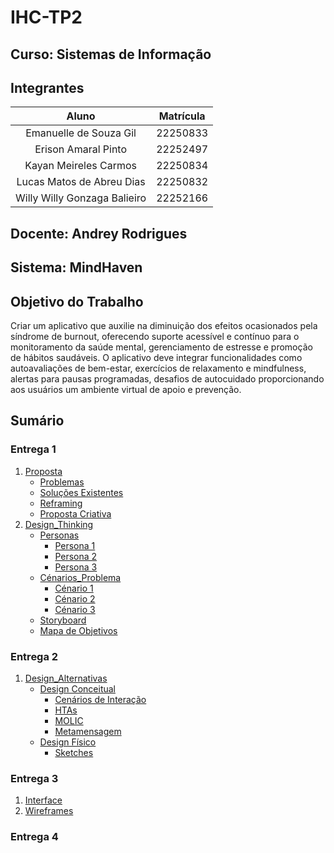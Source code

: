 # IHC-TP2

## Curso: Sistemas de Informação

## Integrantes

|            Aluno              | Matrícula |
|:------------------------------:|:---------:|
| Emanuelle de Souza Gil        | 22250833  |
| Erison Amaral Pinto           | 22252497  |
| Kayan Meireles Carmos         | 22250834  |
| Lucas Matos de Abreu Dias     | 22250832  |
|  Willy Willy Gonzaga Balieiro | 22252166  |


## Docente: Andrey Rodrigues

## Sistema: MindHaven

## Objetivo do Trabalho
 Criar um aplicativo que auxilie na diminuição dos efeitos ocasionados pela síndrome de burnout, oferecendo suporte acessível e contínuo para o monitoramento da saúde mental, gerenciamento de estresse e promoção de hábitos saudáveis. O aplicativo deve integrar funcionalidades como autoavaliações de bem-estar, exercícios de relaxamento e mindfulness, alertas para pausas programadas, desafios de autocuidado proporcionando aos usuários um ambiente virtual de apoio e prevenção.

## Sumário
### Entrega 1
1. [Proposta](https://github.com/abreulucass/IHC-TP2/tree/main/docs/Entrega%201/1.%20Proposta)
    - [Problemas](https://github.com/abreulucass/IHC-TP2/blob/main/docs/Entrega%201/1.%20Proposta/1.1%20Problemas.md#problema---s%C3%ADndrome-de-burnout)
    - [Soluções Existentes](https://github.com/abreulucass/IHC-TP2/blob/main/docs/Entrega%201/1.%20Proposta/1.2%20Solu%C3%A7%C3%B5es_Existentes.md#an%C3%A1lise-de-solu%C3%A7%C3%B5es-existentes)
    - [Reframing](https://github.com/abreulucass/IHC-TP2/blob/main/docs/Entrega%201/1.%20Proposta/1.3%20Reframing.md#refreamings)
    - [Proposta Criativa](https://github.com/abreulucass/IHC-TP2/blob/main/docs/Entrega%201/1.%20Proposta/1.4%20Proposta_Criativa.md#proposta-criativa)
2. [Design_Thinking](https://github.com/abreulucass/IHC-TP2/tree/main/docs/Entrega%201/2.%20Design_Thinking)
    - [Personas](https://github.com/abreulucass/IHC-TP2/tree/main/docs/Entrega%201/2.%20Design_Thinking/2.1%20Personas)
        - [Persona 1](https://github.com/abreulucass/IHC-TP2/blob/main/docs/Entrega%201/2.%20Design_Thinking/2.1%20Personas/2.1.1%20Persona1.md#persona-1)
        - [Persona 2](https://github.com/abreulucass/IHC-TP2/blob/main/docs/Entrega%201/2.%20Design_Thinking/2.1%20Personas/2.1.2%20Persona2.md#persona-2)
        - [Persona 3](https://github.com/abreulucass/IHC-TP2/blob/main/docs/Entrega%201/2.%20Design_Thinking/2.1%20Personas/2.1.3%20Persona3.md#persona-3)
    - [Cénarios_Problema](https://github.com/abreulucass/IHC-TP2/tree/main/docs/Entrega%201/2.%20Design_Thinking/2.2%20Cen%C3%A1rios_Problema)
        - [Cénario 1](https://github.com/abreulucass/IHC-TP2/blob/main/docs/Entrega%201/2.%20Design_Thinking/2.2%20Cen%C3%A1rios_Problema/2.2.1%20Cen%C3%A1rio_Problema1.md#cen%C3%A1rio)
        - [Cénario 2](https://github.com/abreulucass/IHC-TP2/blob/main/docs/Entrega%201/2.%20Design_Thinking/2.2%20Cen%C3%A1rios_Problema/2.2.2%20Cen%C3%A1rio_Problema2.md#cen%C3%A1rio)
        - [Cénario 3](https://github.com/abreulucass/IHC-TP2/blob/main/docs/Entrega%201/2.%20Design_Thinking/2.2%20Cen%C3%A1rios_Problema/2.2.3%20Cen%C3%A1rio_Problema3.md#cen%C3%A1rio)
    - [Storyboard](https://github.com/abreulucass/IHC-TP2/blob/main/docs/Entrega%201/2.%20Design_Thinking/2.3%20Storyboard.md)
    - [Mapa de Objetivos](https://github.com/abreulucass/IHC-TP2/blob/main/docs/Entrega%201/2.%20Design_Thinking/2.4%20Mapa_Objetivos.md)
### Entrega 2
1. [Design_Alternativas](https://github.com/abreulucass/IHC-TP2/tree/main/docs/Entrega%202/3.%20Design_Alternativas)
    - [Design Conceitual](https://github.com/abreulucass/IHC-TP2/tree/main/docs/Entrega%202/3.%20Design_Alternativas/3.1%20Design_Conceitual)
        - [Cenários de Interação](https://github.com/abreulucass/IHC-TP2/tree/main/docs/Entrega%202/3.%20Design_Alternativas/3.1%20Design_Conceitual/3.1.1%20Cen%C3%A1rios_Intera%C3%A7%C3%A3o)
        - [HTAs](https://github.com/abreulucass/IHC-TP2/tree/main/docs/Entrega%202/3.%20Design_Alternativas/3.1%20Design_Conceitual/3.1.2%20HTA)
        - [MOLIC](https://github.com/abreulucass/IHC-TP2/tree/main/docs/Entrega%202/3.%20Design_Alternativas/3.1%20Design_Conceitual/3.1.3%20MOLIC)
        - [Metamensagem](https://github.com/abreulucass/IHC-TP2/blob/main/docs/Entrega%202/3.%20Design_Alternativas/3.1%20Design_Conceitual/3.1.4%20Metamensagem.md)
    - [Design Físico](https://github.com/abreulucass/IHC-TP2/tree/main/docs/Entrega%202/3.%20Design_Alternativas/3.2%20Design_F%C3%ADsico/3.2.1%20Sketches)
        - [Sketches](https://github.com/abreulucass/IHC-TP2/tree/main/docs/Entrega%202/3.%20Design_Alternativas/3.2%20Design_F%C3%ADsico/3.2.1%20Sketches)
    
### Entrega 3
1. [Interface](https://github.com/abreulucass/IHC-TP2/blob/main/docs/Entrega%203/4.%20Design_Interface/4.1%20Interface/4.1.1%20Interface.md)
2. [Wireframes]([https://github.com/abreulucass/IHC-TP2/blob/main/docs/Entrega%203/4.%20Design_Interface/4.1%20Interface/4.1.1%20Interface.md](https://github.com/abreulucass/IHC-TP2/blob/main/docs/Entrega%203/4.%20Design_Interface/4.2%20Wireframes/4.2.1%20Wireframe1.md))
### Entrega 4


